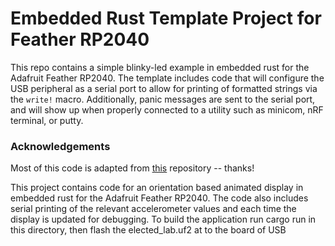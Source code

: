 Embedded Rust Template Project for Feather RP2040
=================================================

This repo contains a simple blinky-led example in embedded rust for the Adafruit Feather RP2040. The template includes code that will configure the USB peripheral as a serial port to allow for printing of formatted strings via the `write!` macro. Additionally, panic messages are sent to the serial port, and will show up when properly connected to a utility such as minicom, nRF terminal, or putty.

### Acknowledgements
Most of this code is adapted from [this](https://github.com/eterevsky/rp2040-blink/blob/main/README.md) repository -- thanks!

This project contains code for an orientation based animated display in embedded rust for the Adafruit Feather RP2040. The code also includes serial printing of the relevant accelerometer values and each time the display is updated for debugging. To build the application run cargo run in this directory, then flash the elected_lab.uf2 at  to the board of USB